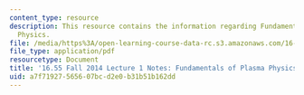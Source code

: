 ```yaml
---
content_type: resource
description: This resource contains the information regarding Fundamentals of Plasma
  Physics.
file: /media/https%3A/open-learning-course-data-rc.s3.amazonaws.com/16-55-ionized-gases-fall-2014/a7f71927565607bcd2e0b31b51b162dd_MIT16_55F14_Lecture1.pdf
file_type: application/pdf
resourcetype: Document
title: '16.55 Fall 2014 Lecture 1 Notes: Fundamentals of Plasma Physics'
uid: a7f71927-5656-07bc-d2e0-b31b51b162dd
---
```

